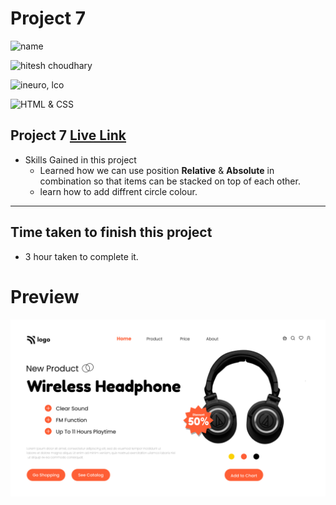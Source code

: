 # Project 7


![name](https://img.shields.io/badge/Mohammad--Zeeshan-green)

![hitesh choudhary](https://img.shields.io/badge/Hitesh--Choudhary-Full--stack--JS--bootcamp-green)

![ineuro, lco](https://img.shields.io/badge/iNeuron-LCO-green)

![HTML & CSS](https://img.shields.io/badge/HTML-CSS-green)

## Project 7 [Live Link](https://zeeshan-html-css-project-7.netlify.app)

-   Skills Gained in this project
    -   Learned how we can use position **Relative** & **Absolute** in combination so that items can be stacked on top of each other.
    -   learn how to add diffrent circle colour.

---

## Time taken to finish this project

-   3 hour taken to complete it.

# Preview

![image](./7.png)
